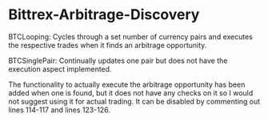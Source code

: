 # Bittrex-Arbitrage-Discovery
BTCLooping: Cycles through a set number of currency pairs and executes the respective trades when it finds an arbitrage opportunity.

BTCSinglePair: Continually updates one pair but does not have the execution aspect implemented.

The functionality to actually execute the arbitrage opportunity has been added when one is found, but it does not have any checks on it so I would not suggest using it for actual trading. It can be disabled by commenting out lines 114-117 and lines 123-126.
